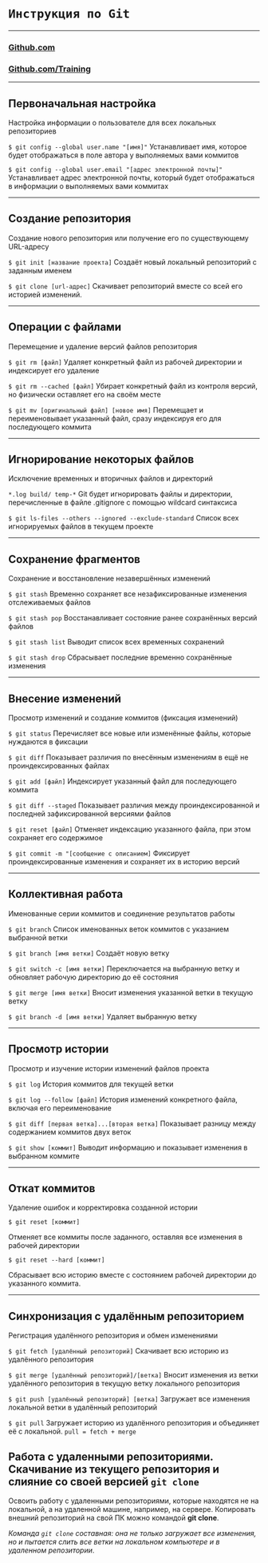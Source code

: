 # **`Инструкция по Git`**

---
### [Github.com](https://githubtraining.github.io/training-manual/#/01_getting_ready_for_class)

### [Github.com/Training](https://github.com/githubtraining/training-manual)
---
## **Первоначальная настройка**
Настройка информации о пользователе для всех локальных репозиториев

`$ git config --global user.name "[имя]"`
Устанавливает имя, которое будет отображаться в поле автора у выполняемых вами коммитов

`$ git config --global user.email "[адрес электронной почты]"`
Устанавливает адрес электронной почты, который будет отображаться в информации о выполняемых вами коммитах

---
## **Создание репозитория**
Создание нового репозитория или получение его по существующему URL-адресу

`$ git init [название проекта]`
Создаёт новый локальный репозиторий с заданным именем

`$ git clone [url-адрес]`
Скачивает репозиторий вместе со всей его историей изменений.

---
## **Операции с файлами**
Перемещение и удаление версий файлов репозитория

`$ git rm [файл]`
Удаляет конкретный файл из рабочей директории и индексирует его удаление

`$ git rm --cached [файл]`
Убирает конкретный файл из контроля версий, но физически оставляет его на своём месте

`$ git mv [оригинальный файл] [новое имя]`
Перемещает и переименовывает указанный файл, сразу индексируя его для последующего коммита

---
## **Игнорирование некоторых файлов**
Исключение временных и вторичных файлов и директорий

`*.log
build/
temp-*`
Git будет игнорировать файлы и директории, перечисленные в файле .gitignore с помощью wildcard синтаксиса

`$ git ls-files --others --ignored --exclude-standard`
Список всех игнорируемых файлов в текущем проекте

----
## **Сохранение фрагментов**
Сохранение и восстановление незавершённых изменений

`$ git stash`
Временно сохраняет все незафиксированные изменения отслеживаемых файлов

`$ git stash pop`
Восстанавливает состояние ранее сохранённых версий файлов

`$ git stash list`
Выводит список всех временных сохранений

`$ git stash drop`
Сбрасывает последние временно сохранённыe изменения

----
## **Внесение изменений**
Просмотр изменений и создание коммитов (фиксация изменений)

`$ git status`
Перечисляет все новые или изменённые файлы, которые нуждаются в фиксации

`$ git diff`
Показывает различия по внесённым изменениям в ещё не проиндексированных файлах

`$ git add [файл]`
Индексирует указанный файл для последующего коммита

`$ git diff --staged`
Показывает различия между проиндексированной и последней зафиксированной версиями файлов

`$ git reset [файл]`
Отменяет индексацию указанного файла, при этом сохраняет его содержимое

`$ git commit -m "[сообщение с описанием]` Фиксирует проиндексированные изменения и сохраняет их в историю версий

----
## **Коллективная работа**
Именованные серии коммитов и соединение результатов работы

`$ git branch`
Список именованных веток коммитов с указанием выбранной ветки

`$ git branch [имя ветки]`
Создаёт новую ветку

`$ git switch -c [имя ветки]`
Переключается на выбранную ветку и обновляет рабочую директорию до её состояния

`$ git merge [имя ветки]`
Вносит изменения указанной ветки в текущую ветку

`$ git branch -d [имя ветки]`
Удаляет выбранную ветку

----
## **Просмотр истории**
Просмотр и изучение истории изменений файлов проекта

`$ git log`
История коммитов для текущей ветки

`$ git log --follow [файл]`
История изменений конкретного файла, включая его переименование

`$ git diff [первая ветка]...[вторая ветка]`
Показывает разницу между содержанием коммитов двух веток

`$ git show [коммит]`
Выводит информацию и показывает изменения в выбранном коммите

----
## **Откат коммитов**
Удаление ошибок и корректировка созданной истории

`$ git reset [коммит]`

Отменяет все коммиты после заданного, оставляя все изменения в рабочей директории

`$ git reset --hard [коммит]`

Сбрасывает всю историю вместе с состоянием рабочей директории до указанного коммита.

----
## **Синхронизация с удалённым репозиторием**
Регистрация удалённого репозитория и обмен изменениями

`$ git fetch [удалённый репозиторий]`
Скачивает всю историю из удалённого репозитория

`$ git merge [удалённый репозиторий]/[ветка]`
Вносит изменения из ветки удалённого репозитория в текущую ветку локального репозитория

`$ git push [удалённый репозиторий] [ветка]`
Загружает все изменения локальной ветки в удалённый репозиторий

`$ git pull`
Загружает историю из удалённого репозитория и объединяет её с локальной. `pull = fetch + merge`

## Работа с удаленными репозиториями. Скачивание из текущего репозитория и слияние со своей версией `git clone`
Освоить работу с удаленными репозиториями, которые находятся не на локальной, а на удаленной машине, например, на сервере.
Копировать внешний репозиторий на свой ПК можно командой **git clone**.

*Команда `git clone` составная: она не только
загружает все изменения, но и пытается слить 
все ветки на локальном компьютере и в
удаленном репозитории*.
